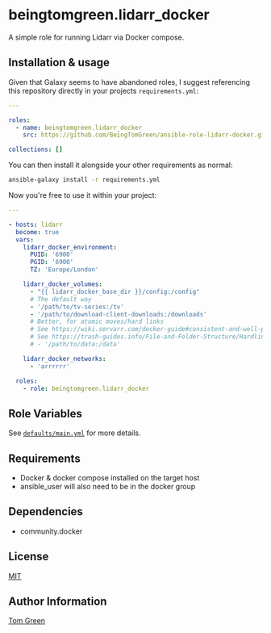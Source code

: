 # beingtomgreen.lidarr_docker

A simple role for running Lidarr via Docker compose.

## Installation & usage

Given that Galaxy seems to have abandoned roles, I suggest referencing this repository directly in your projects `requirements.yml`:

```yaml
---

roles:
  - name: beingtomgreen.lidarr_docker
    src: https://github.com/BeingTomGreen/ansible-role-lidarr-docker.git

collections: []
```

You can then install it alongside your other requirements as normal:

```bash
ansible-galaxy install -r requirements.yml
```

Now you're free to use it within your project:

```yaml
---

- hosts: lidarr
  become: true
  vars:
    lidarr_docker_environment:
      PUID: '6900'
      PGID: '6900'
      TZ: 'Europe/London'

    lidarr_docker_volumes:
      - "{{ lidarr_docker_base_dir }}/config:/config"
      # The default way
      - '/path/to/tv-series:/tv'
      - '/path/to/download-client-downloads:/downloads'
      # Better, for atomic moves/hard links
      # See https://wiki.servarr.com/docker-guide#consistent-and-well-planned-paths
      # See https://trash-guides.info/File-and-Folder-Structure/Hardlinks-and-Instant-Moves/
      # - '/path/to/data:/data'

    lidarr_docker_networks:
      - 'arrrrrr'

  roles:
    - role: beingtomgreen.lidarr_docker

```

## Role Variables

See [`defaults/main.yml`](defaults/main.yml) for more details.

## Requirements

- Docker & docker compose installed on the target host
- ansible_user will also need to be in the docker group

## Dependencies

- community.docker

## License

[MIT](LICENSE)

## Author Information

[Tom Green](https://github.com/BeingTomGreen)
